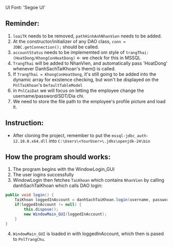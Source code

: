 UI Font: 'Segoe UI'<br>

Reminder:
-
1. `loaiTK` needs to be removed, `pathHinhAnhNhanVien` needs to be added.
2. At the constructor/initializer of any DAO class, `conn = JDBC.getConnection();` should be called.
3. `accountStatus` needs to be implememted om style of `trangThai: (HoatDong/KhongConHoatDong)` <- we check for this in MSSQL
4. `TrangThai` will be added to NhanVien, and automatically pass 'HoatDong' whenever DanhSachTaiKhoan's them() is called.
5. If `TrangThai = KhongConHoatDong`, it's still going to be added into the dynamic array for existence checking, but won't be displayed on the `PnlTaiKhoan`'s `DefaultTableModel`
6. in `PnlCaiDat` we will focus on letting the employee change the username/password/SDT/Dia chi.
7. We need to store the file path to the employee's profile picture and load it.

Instruction:
-
- After cloning the project, remember to put the `mssql-jdbc_auth-12.10.0.x64.dll` into `C:\Users\<YourUser>\.jdks\openjdk-24\bin`

How the program should works:
-
1. The program begins with the WindowLogin_GUI
2. The user logins successfully
3. WindowLogin then fetches `TaiKhoan` which contains `NhanVien` by calling danhSachTaiKhoan which calls DAO login: 
```Java
public void login() {
    TaiKhoan loggedInAccount = danhSachTaiKhoan.login(username, password);
    if(loggedInAccount != null) {
        this.dispose();
        new WindowMain_GUI(loggedInAccount);
    }
}
```
4. `WindowMain_GUI` is loaded in with loggedInAccount, which then is pased to `PnlTrangChu`.